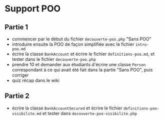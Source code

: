 # Support POO

## Partie 1

- commencer par le début du fichier `decouverte-poo.php` "Sans POO"
- introduire ensuite la POO de façon simplifiée avec le fichier `intro-poo.md`
- écrire la classe `BankAccount` et écrire le fichier `definitions-poo.md`, et tester dans le fichier `decouverte-poo.php`
- prendre 10 et demander aux étudiants d'écrire une classe `Person` correspondant à ce qui avait été fait dans la partie "Sans POO", puis corriger
- quiz récap dans le wiki

## Partie 2

- écrire la classe `BankAccountSecured` et écrire le fichier `definitions-poo-visibilite.md` et tester dans `decouverte-poo-visibilite.php`
